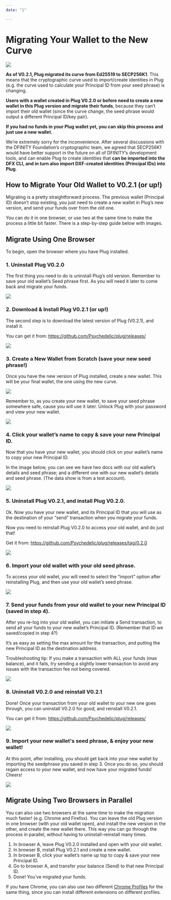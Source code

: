 ```yaml
---
date: "1"

---
```

# Migrating Your Wallet to the New Curve

![](imgs/migrate.png)

**As of V0.2.1, Plug migrated its curve from Ed25519 to SECP256K1**. This means that the cryptographic curve used to import/create identities in Plug (e.g. the curve used to calculate your Principal ID from your seed phrase) is changing.

**Users with a wallet created in Plug V0.2.0 or before need to create a new wallet in this Plug version and migrate their funds**, because they can’t import their old wallet (since the curve change, the seed phrase would output a different Principal ID/key pair).

**If you had no funds in your Plug wallet yet, you can skip this process and just use a new wallet.**

We’re extremely sorry for the inconvenience. After several discussions with the DFINITY Foundation’s cryptographic team, we agreed that SECP256K1 would have better support in the future on all of DFINITY’s development tools, and can enable Plug to create identities that **can be imported into the DFX CLI, and in turn also import DXF-created identities (Principal IDs) into Plug**.

## How to Migrate Your Old Wallet to V0.2.1 (or up!)

Migrating is a pretty straightforward process. The previous wallet (Principal ID) doesn’t stop existing, you just need to create a new wallet in Plug’s new version, and send your funds over from the old one.

You can do it in one browser, or use two at the same time to make the process a little bit faster. There is a step-by-step guide below with images.

## Migrate Using One Browser

To begin, open the browser where you have Plug installed.

### 1. Uninstall Plug V0.2.0
The first thing you need to do is uninstall Plug’s old version. Remember to save your old wallet’s Seed phrase first. As you will need it later to come back and migrate your funds.

![](imgs/st1.png)

### 2. Download & Install Plug V0.2.1 (or up!)
The second step is to download the latest version of Plug (V0.2.1), and install it.

You can get it from: https://github.com/Psychedelic/plug/releases/

![](imgs/st2.png)

### 3. Create a New Wallet from Scratch (save your new seed phrase!)

Once you have the new version of Plug installed, create a new wallet. This will be your final wallet, the one using the new curve. 

![](imgs/st3.png)

Remember to, as you create your new wallet, to save your seed phrase somewhere safe, cause you will use it later. Unlock Plug with your password and view your new wallet.

![](imgs/st4.png)

### 4. Click your wallet’s name to copy & save your new Principal ID.

Now that you have your new wallet, you should click on your wallet’s name to copy your new Principal ID.

In the image below, you can see we have two docs with our old wallet’s details and seed phrase; and a different one with our new wallet’s details and seed phrase. (The data show is from a test account).

![](imgs/st5.png)

### 5. Uninstall Plug V0.2.1, and install Plug V0.2.0.

Ok. Now you have your new wallet, and its Principal ID that you will use as the destination of your “send” transaction when you migrate your funds.

Now you need to reinstall Plug V0.2.0 to access your old wallet, and do just that!

Get it from: https://github.com/Psychedelic/plug/releases/tag/0.2.0

![](imgs/st6.png)

### 6. Import your old wallet with your old seed phrase.

To access your old wallet, you will need to select the “import” option after reinstalling Plug, and then use your old wallet’s seed phrase.

![](imgs/st7.png)

### 7. Send your funds from your old wallet to your new Principal ID (saved in step 4).

After you re-log into your old wallet, you can initiate a Send transaction, to send all your funds to your new wallet’s Principal ID. (Remember that ID we saved/copied in step 4?)

It’s as easy as setting the max amount for the transaction, and putting the new Principal ID as the destination address.

Troubleshooting tip: If you make a transaction with ALL your funds (max balance), and it fails, try sending a slightly lower transaction to avoid any issues with the transaction fee not being covered.

![](imgs/st8.png)

### 8. Uninstall V0.2.0 and reinstall V0.2.1

Done! Once your transaction from your old wallet to your new one goes through, you can uninstall V0.2.0 for good, and reinstall V0.2.1.

You can get it from: https://github.com/Psychedelic/plug/releases/

![](imgs/st10.png)

### 9. Import your new wallet's seed phrase, & enjoy your new wallet!

At this point, after installing, you should get back into your new wallet by importing the seedphrase you saved in step 3. Once you do so, you should regain access to your new wallet, and now have your migrated funds! Cheers!

![](imgs/st9.png)

## Migrate Using Two Browsers in Parallel

You can also use two browsers at the same time to make the migration much faster! (e.g. Chrome and Firefox). You can leave the old Plug version in one browser (with your old wallet open), and install the new version in the other, and create the new wallet there. This way you can go through the process in parallel, without having to uninstall-reinstall many times.

1. In browser A, leave Plug V0.2.0 installed and open with your old wallet.
2. In browser B, install Plug V0.2.1 and create a new wallet.
3. In browser B, click your wallet’s name up top to copy & save your new Principal ID.
4. Go to browser A, and transfer your balance (Send) to that new Principal ID.
5. Done! You’ve migrated your funds.

If you have Chrome, you can also use two different [Chrome Profiles](https://support.google.com/chrome/answer/2364824?hl=en&co=GENIE.Platform%3DDesktop) for the same thing, since you can install different extensions on different profiles.